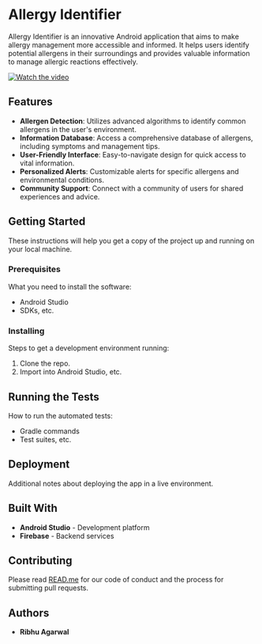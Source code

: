 # Allergy Identifier

Allergy Identifier is an innovative Android application that aims to make allergy management more accessible and informed. It helps users identify potential allergens in their surroundings and provides valuable information to manage allergic reactions effectively.

[![Watch the video](https://img.youtube.com/vi/dkWxNrA8gYs/maxresdefault.jpg)](https://www.youtube.com/watch?v=dkWxNrA8gYs)

## Features
- **Allergen Detection**: Utilizes advanced algorithms to identify common allergens in the user's environment.
- **Information Database**: Access a comprehensive database of allergens, including symptoms and management tips.
- **User-Friendly Interface**: Easy-to-navigate design for quick access to vital information.
- **Personalized Alerts**: Customizable alerts for specific allergens and environmental conditions.
- **Community Support**: Connect with a community of users for shared experiences and advice.

## Getting Started

These instructions will help you get a copy of the project up and running on your local machine.

### Prerequisites

What you need to install the software:
- Android Studio
- SDKs, etc.

### Installing

Steps to get a development environment running:
1. Clone the repo.
2. Import into Android Studio, etc.

## Running the Tests

How to run the automated tests:
- Gradle commands
- Test suites, etc.

## Deployment

Additional notes about deploying the app in a live environment.

## Built With

- **Android Studio** - Development platform
- **Firebase** - Backend services

## Contributing

Please read [READ.me](https://github.com/RibhuAgarwal/Allergy_Identifier) for our code of conduct and the process for submitting pull requests.


## Authors

- **Ribhu Agarwal**

